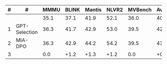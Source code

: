 | # | # | MMMU | BLINK | Mantis | NLVR2 | MVBench | Average |
| --- | --- | --- | --- | --- | --- | --- | --- |
|  |  | 35.1 | 37.1 | 41.9 | 52.1 | 36.0 | 40.4 |
| 1 | GPT-Selection | 36.3 | 41.7 | 42.9 | 53.0 | 39.5 | 42.7 |
| 2 | MIA-DPO | 36.3 | 42.9 | 44.2 | 54.2 | 39.5 | 43.4 |
| 3 |  | 0.0 | +1.2 | +1.3 | +1.2 | 0.0 | +0.7 |
